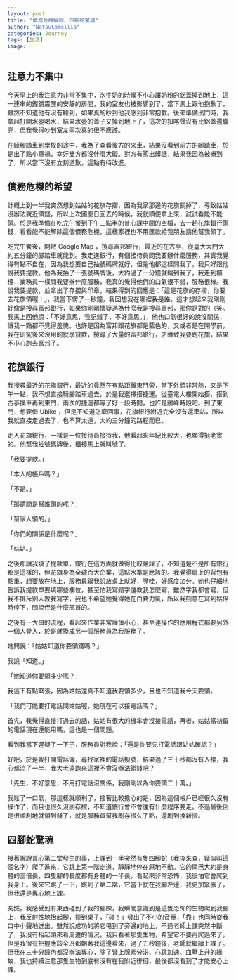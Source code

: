```yaml
---
layout: post
title: "債務危機解除、四腳蛇驚魂"
author: "NatsuCamellia"
categories: Journey
tags: [生活]
image: 
---
```


## 注意力不集中

今天早上的我注意力非常不集中，泡牛奶的時候不小心讓奶粉的鋁蓋掉到地上，這一連串的鏗鏘震醒的安靜的房間，我的室友也被影響到了，當下馬上跟他抱歉了，雖然不知道他有沒有聽到，如果真的吵到他我感到非常抱歉。後來準備出門時，我拿起打開水壺喝水，結果水壺的蓋子又掉到地上了，這次的扣喀聲沒有比鋁蓋還響亮，但我覺得吵到室友兩次真的很不應該。

在騎腳踏車到學校的途中，我為了查看後方的來車，結果沒看到前方的腳踏車，於是出了點小車禍，幸好雙方都沒什麼大礙。對方有罵出髒話，結果我因為被嚇到了，所以當下沒有立刻道歉，這點有待改進。

## 債務危機的希望

計概上到一半我突然想到姑姑的花旗存摺，因為我家那邊的花旗關掉了，導致姑姑沒辦法就近領錢，所以上次國慶日回去的時候，我就順便拿上來，試試看能不能領。於是我準備在吃完午餐到下午三點半的普心課中間的空檔，去一趟花旗銀行領錢，看看能不能解除這個債務危機，這樣家裡也不用匯款給我朋友請他幫我領了。

吃完午餐後，開啟 Google Map ，搜尋富邦銀行，最近的在古亭，從臺大大門大約五分鐘的腳踏車就能到。我走進銀行，有個接待員問我要辦什麼服務，其實我覺得有點不自在，因為我想要自己抽號碼牌就好，但是他都這樣問我了，我只好跟他說我要提款。他為我抽了一張號碼牌後，大約過了一分鐘就輪到我了，我走到櫃檯，業務員一樣問我要辦什麼服務，我真的覺得他們的口氣很不錯，服務很棒。我說我要提款，並拿出了存摺與印章，結果得到的回應是：「這是花旗的存摺，你要去花旗領喔！」，我當下愣了一秒鐘，我回想我在哪裡~~我是誰~~，這才想起來我剛剛好像是搜尋富邦銀行，如果你剛剛懷疑過為什麼我是搜尋富邦，那你是對的（笑。我馬上回他說：「不好意思，我記錯了，不好意思。」，他也口氣很好的說沒關係，讓我一點都不覺得羞愧。也許是因為富邦跟花旗都是藍色的，又或者是在開學前，我在研究後來沒用的就學貸款，搜尋了大量的富邦銀行，才導致我要跑花旗，結果不小心跑去富邦了。

## 花旗銀行

我搜尋最近的花旗銀行，最近的竟然在有點距離東門旁，當下外頭非常熱，又是下午一點，我不想直接騎腳踏車過去，於是我選擇搭捷運。從臺電大樓開始搭，搭到古亭換車再到東門，兩次的捷運都等了好一段時間，也許是離峰時段吧。到了東門，想要借 Ubike ，但是不知道怎麼回事，花旗銀行附近完全沒有還車站，所以我就直接走過去了，也不算太遠，大約三分鐘的路程而已。

走入花旗銀行，一樣是一位接待員接待我，他看起來年紀比較大，也顯得挺老實的。他幫我抽號碼牌後，櫃檯馬上就叫號了。

「我要提款。」

「本人的帳戶嗎？」

「不是。」

「那請問是幫誰領的呢？」

「幫家人領的。」

「你們的關係是什麼呢？」

「姑姑。」

之後那讓我填了提款單，銀行在這方面就做得比較嚴謹了，不知道是不是所有銀行都是這樣的，但花旗身為全球百大企業，這點水準是應該的。我覺得肩上的背包有點重，想要放在地上，服務員跟我說放桌上就好，喔哇，好感度加分。她也仔細地告訴我提款單要填哪些欄位，甚至怕我寫錯字還教我怎麼寫，雖然字我都會寫，但我不排斥別人教我寫字，我也不希望她覺得她在白費力氣，所以我刻意在寫到姑侄時停下，問說侄是什麼部首的。

之後有一大串的流程，看起來作業非常謹慎小心，甚至連操作的應用程式都要另外一個人登入，於是就換成另一個服務員為我服務了。

她問說：「姑姑知道你要領錢嗎？」

我說「知道。」

「她知道你要領多少嗎？」

我這下有點緊張，因為姑姑還真不知道我要領多少，且也不知道我今天要領。

「我們可能要打電話問姑姑喔，她現在可以接電話嗎？」

首先，我覺得直接打過去的話，姑姑有很大的機率會沒接電話，再者，姑姑當初留的電話現在還能用嗎，這也是一個問題。

看到我當下遲疑了一下子，服務員對我說：「還是你要先打電話跟姑姑確認？」

好吧，於是我打開電話簿，尋找家裡的電話撥號，結果過了三十秒都沒有人接，我心都涼了一半，我大老遠跑來這裡不會沒辦法領錢吧？

「先生，不好意思，不用打電話沒關係，我剛剛以為你要領二十萬。」

我鬆了一口氣，那這樣就順利了，接著比較擔心的是，因為這個帳戶已經很久沒有操作了，而且也很久沒刷存摺，不知道銀行會不會還有什麼程序要走。不過最後倒是很順利地就領到錢了，就是服務員幫我刷存摺久了點，還刷到換新摺。

## 四腳蛇驚魂

接著說說普心第二堂發生的事，上課到一半突然有隻四腳蛇（我後來查，疑似叫這個名字）爬了進來，它跳上第一階走道，靜靜地停在原地不動。它的尾巴大約是身體的三倍長，四隻腳的長度都有身體的一半長，看起來非常恐怖，我很怕它會爬到我身上。後來它跳了一下，跳到了第二階，它當下就在我腳左邊，我更加緊張了，但我還是專心地上課。

突然，我感受到有東西碰到了我的腳踝，我瞬間意識到是這隻恐怖的生物爬到我腳上，我反射性地抬起腳，撞到桌子，「碰！」發出了不小的音量，「靠」也同時從我口中小聲地迸出。雖然說成功的將它甩到了旁邊的地上，不過老師上課突然中斷了，我沒有抬起頭來看周遭的情況，我只看著那隻生物，希望它不要再爬過來了，但是我很有把握應該全班都朝著我這邊看來，過了五秒鐘後，老師就繼續上課了。但我在三十分鐘內都沒辦法專心，除了腎上腺素分泌、心跳加速、血壓上升的緣故，我也持續注意那隻生物到底有沒有在我附近徘徊，最後都沒看到了才能安心上課。